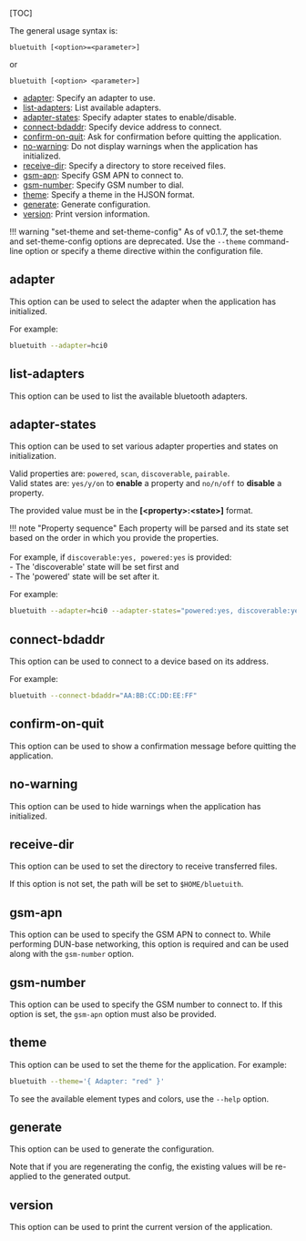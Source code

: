[TOC]

The general usage syntax is:

```text
bluetuith [<option>=<parameter>]
```

or

```text
bluetuith [<option> <parameter>]
```

- [adapter](#adapter): Specify an adapter to use.
- [list-adapters](#list-adapters): List available adapters.
- [adapter-states](#adapter-states): Specify adapter states to enable/disable.
- [connect-bdaddr](#connect-bdaddr): Specify device address to connect.
- [confirm-on-quit](#confirm-on-quit): Ask for confirmation before quitting the application.
- [no-warning](#no-warning): Do not display warnings when the application has initialized.
- [receive-dir](#receive-dir): Specify a directory to store received files.
- [gsm-apn](#gsm-apn): Specify GSM APN to connect to.
- [gsm-number](#gsm-number): Specify GSM number to dial.
- [theme](#theme): Specify a theme in the HJSON format.
- [generate](#generate): Generate configuration.
- [version](#version): Print version information.

!!! warning "set-theme and set-theme-config"
	As of v0.1.7, the set-theme and set-theme-config options are deprecated. Use the `--theme` command-line option or specify a theme directive within the configuration file.

## adapter

This option can be used to select the adapter when the application has initialized.

For example:

```bash
bluetuith --adapter=hci0
```

## list-adapters

This option can be used to list the available bluetooth adapters.

## adapter-states

This option can be used to set various adapter properties and states on initialization.

Valid properties are: `powered`, `scan`, `discoverable`, `pairable`.<br/>
Valid states are: `yes/y/on` to **enable** a property and `no/n/off` to **disable** a property.

The provided value must be in the **[\<property\>:\<state\>]** format.

!!! note "Property sequence"
    Each property will be parsed and its state set based on the order in which you provide the properties.<br/><br/>
    For example, if `discoverable:yes, powered:yes` is provided:<br/>
        - The 'discoverable' state will be set first and<br/>
        - The 'powered' state will be set after it.<br/>

For example:

```bash
bluetuith --adapter=hci0 --adapter-states="powered:yes, discoverable:yes, pairable:yes, scan:no"
```

## connect-bdaddr

This option can be used to connect to a device based on its address.

For example:

```bash
bluetuith --connect-bdaddr="AA:BB:CC:DD:EE:FF"
```

## confirm-on-quit

This option can be used to show a confirmation message before quitting the application.

## no-warning

This option can be used to hide warnings when the application has initialized.

## receive-dir

This option can be used to set the directory to receive transferred files.

If this option is not set, the path will be set to `$HOME/bluetuith`.

## gsm-apn

This option can be used to specify the GSM APN to connect to.
While performing DUN-base networking, this option is required and can be used along with the `gsm-number` option.

## gsm-number

This option can be used to specify the GSM number to connect to.
If this option is set, the `gsm-apn` option must also be provided.

## theme

This option can be used to set the theme for the application.
For example:

```bash
bluetuith --theme='{ Adapter: "red" }'
```

To see the available element types and colors, use the `--help` option.

## generate

This option can be used to generate the configuration.

Note that if you are regenerating the config, the existing values will be re-applied to the generated output.

## version

This option can be used to print the current version of the application.

